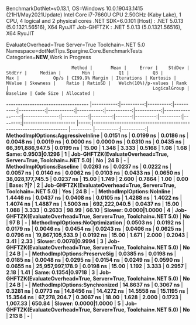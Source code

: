 
BenchmarkDotNet=v0.13.1, OS=Windows 10.0.19043.1415 (21H1/May2021Update)
Intel Core i7-7660U CPU 2.50GHz (Kaby Lake), 1 CPU, 4 logical and 2 physical cores
.NET SDK=6.0.101
  [Host]     : .NET 5.0.13 (5.0.1321.56516), X64 RyuJIT
  Job-GHFTZK : .NET 5.0.13 (5.0.1321.56516), X64 RyuJIT

EvaluateOverhead=True  Server=True  Toolchain=.NET 5.0  
Namespace=dotNetTips.Spargine.Core.BenchmarkTests  Categories=**NEW**,Work in Progress  

                             Method |       Mean |     Error |    StdDev |    StdErr |     Median |        Min |         Q1 |         Q3 |        Max |             Op/s | CI99.9% Margin | Iterations | Kurtosis | MValue | Skewness |    Ratio | RatioSD |   Welch(10%)/p-values | Rank |                                                       LogicalGroup | Baseline | Code Size | Allocated |
----------------------------------- |-----------:|----------:|----------:|----------:|-----------:|-----------:|-----------:|-----------:|-----------:|-----------------:|---------------:|-----------:|---------:|-------:|---------:|---------:|--------:|---------------------- |-----:|------------------------------------------------------------------- |--------- |----------:|----------:|
 **MethodImplOptions:AggressiveInline** |  **0.0151 ns** | **0.0199 ns** | **0.0186 ns** | **0.0048 ns** |  **0.0019 ns** |  **0.0000 ns** |  **0.0000 ns** |  **0.0310 ns** |  **0.0435 ns** | **66,391,886,947.5** |      **0.0199 ns** |      **15.00** |    **1.348** |  **3.333** |   **0.5168** |     **1.08** |    **1.68** |   **Same: 0.9503|0.1296** |    **1** | **Job-GHFTZK(EvaluateOverhead=True, Server=True, Toolchain=.NET 5.0)** |       **No** |      **24 B** |         **-** |
         **MethodImplOptions:Baseline** |  **0.0263 ns** | **0.0237 ns** | **0.0222 ns** | **0.0057 ns** |  **0.0140 ns** |  **0.0062 ns** |  **0.0103 ns** |  **0.0433 ns** |  **0.0650 ns** | **38,028,177,745.5** |      **0.0237 ns** |      **15.00** |    **1.749** |  **2.600** |   **0.7864** |     **1.00** |    **0.00** |             **Base: ?|?** |    **2** | **Job-GHFTZK(EvaluateOverhead=True, Server=True, Toolchain=.NET 5.0)** |      **Yes** |      **24 B** |         **-** |
         **MethodImplOptions:NoInline** |  **1.4446 ns** | **0.0437 ns** | **0.0408 ns** | **0.0105 ns** |  **1.4288 ns** |  **1.4022 ns** |  **1.4074 ns** |  **1.4887 ns** |  **1.5003 ns** |    **692,222,040.5** |      **0.0437 ns** |      **15.00** |    **1.088** |  **3.333** |   **0.2633** |    **98.99** |   **66.10** | **Slower: 0.0000|1.0000** |    **4** | **Job-GHFTZK(EvaluateOverhead=True, Server=True, Toolchain=.NET 5.0)** |       **No** |      **97 B** |         **-** |
   **MethodImplOptions:NoOptimization** |  **0.0503 ns** | **0.0192 ns** | **0.0179 ns** | **0.0046 ns** |  **0.0454 ns** |  **0.0243 ns** |  **0.0406 ns** |  **0.0625 ns** |  **0.0796 ns** | **19,867,105,533.9** |      **0.0192 ns** |      **15.00** |    **1.671** |  **2.000** |   **0.2043** |     **3.41** |    **2.33** | **Slower: 0.0078|0.9994** |    **3** | **Job-GHFTZK(EvaluateOverhead=True, Server=True, Toolchain=.NET 5.0)** |       **No** |      **24 B** |         **-** |
      **MethodImplOptions:PreserveSig** |  **0.0385 ns** | **0.0198 ns** | **0.0185 ns** | **0.0048 ns** |  **0.0295 ns** |  **0.0154 ns** |  **0.0249 ns** |  **0.0590 ns** |  **0.0655 ns** | **25,957,997,178.9** |      **0.0198 ns** |      **15.00** |    **1.192** |  **3.333** |   **0.2957** |     **2.18** |    **1.41** |   **Same: 0.1354|0.9718** |    **3** | **Job-GHFTZK(EvaluateOverhead=True, Server=True, Toolchain=.NET 5.0)** |       **No** |      **24 B** |         **-** |
     **MethodImplOptions:Synchronized** | **14.8637 ns** | **0.3067 ns** | **0.3281 ns** | **0.0773 ns** | **14.8456 ns** | **14.4272 ns** | **14.5558 ns** | **15.1195 ns** | **15.3544 ns** |     **67,278,204.7** |      **0.3067 ns** |      **18.00** |    **1.628** |  **2.000** |   **0.1723** | **1,007.33** |  **650.84** | **Slower: 0.0000|1.0000** |    **5** | **Job-GHFTZK(EvaluateOverhead=True, Server=True, Toolchain=.NET 5.0)** |       **No** |     **213 B** |         **-** |
